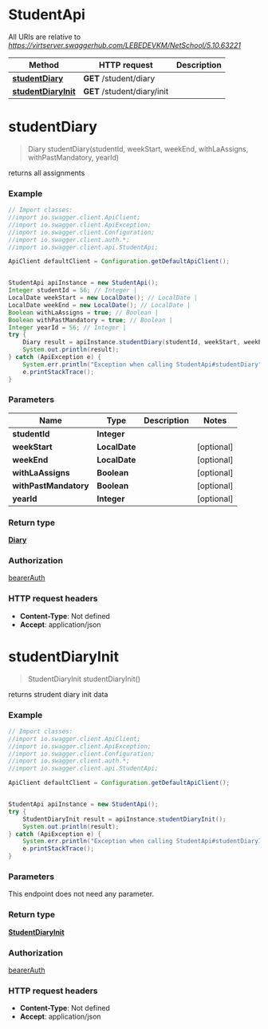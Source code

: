 # StudentApi

All URIs are relative to *https://virtserver.swaggerhub.com/LEBEDEVKM/NetSchool/5.10.63221*

Method | HTTP request | Description
------------- | ------------- | -------------
[**studentDiary**](StudentApi.md#studentDiary) | **GET** /student/diary | 
[**studentDiaryInit**](StudentApi.md#studentDiaryInit) | **GET** /student/diary/init | 

<a name="studentDiary"></a>
# **studentDiary**
> Diary studentDiary(studentId, weekStart, weekEnd, withLaAssigns, withPastMandatory, yearId)



returns all assignments

### Example
```java
// Import classes:
//import io.swagger.client.ApiClient;
//import io.swagger.client.ApiException;
//import io.swagger.client.Configuration;
//import io.swagger.client.auth.*;
//import io.swagger.client.api.StudentApi;

ApiClient defaultClient = Configuration.getDefaultApiClient();


StudentApi apiInstance = new StudentApi();
Integer studentId = 56; // Integer | 
LocalDate weekStart = new LocalDate(); // LocalDate | 
LocalDate weekEnd = new LocalDate(); // LocalDate | 
Boolean withLaAssigns = true; // Boolean | 
Boolean withPastMandatory = true; // Boolean | 
Integer yearId = 56; // Integer | 
try {
    Diary result = apiInstance.studentDiary(studentId, weekStart, weekEnd, withLaAssigns, withPastMandatory, yearId);
    System.out.println(result);
} catch (ApiException e) {
    System.err.println("Exception when calling StudentApi#studentDiary");
    e.printStackTrace();
}
```

### Parameters

Name | Type | Description  | Notes
------------- | ------------- | ------------- | -------------
 **studentId** | **Integer**|  |
 **weekStart** | **LocalDate**|  | [optional]
 **weekEnd** | **LocalDate**|  | [optional]
 **withLaAssigns** | **Boolean**|  | [optional]
 **withPastMandatory** | **Boolean**|  | [optional]
 **yearId** | **Integer**|  | [optional]

### Return type

[**Diary**](Diary.md)

### Authorization

[bearerAuth](../README.md#bearerAuth)

### HTTP request headers

 - **Content-Type**: Not defined
 - **Accept**: application/json

<a name="studentDiaryInit"></a>
# **studentDiaryInit**
> StudentDiaryInit studentDiaryInit()



returns strudent diary init data

### Example
```java
// Import classes:
//import io.swagger.client.ApiClient;
//import io.swagger.client.ApiException;
//import io.swagger.client.Configuration;
//import io.swagger.client.auth.*;
//import io.swagger.client.api.StudentApi;

ApiClient defaultClient = Configuration.getDefaultApiClient();


StudentApi apiInstance = new StudentApi();
try {
    StudentDiaryInit result = apiInstance.studentDiaryInit();
    System.out.println(result);
} catch (ApiException e) {
    System.err.println("Exception when calling StudentApi#studentDiaryInit");
    e.printStackTrace();
}
```

### Parameters
This endpoint does not need any parameter.

### Return type

[**StudentDiaryInit**](StudentDiaryInit.md)

### Authorization

[bearerAuth](../README.md#bearerAuth)

### HTTP request headers

 - **Content-Type**: Not defined
 - **Accept**: application/json


